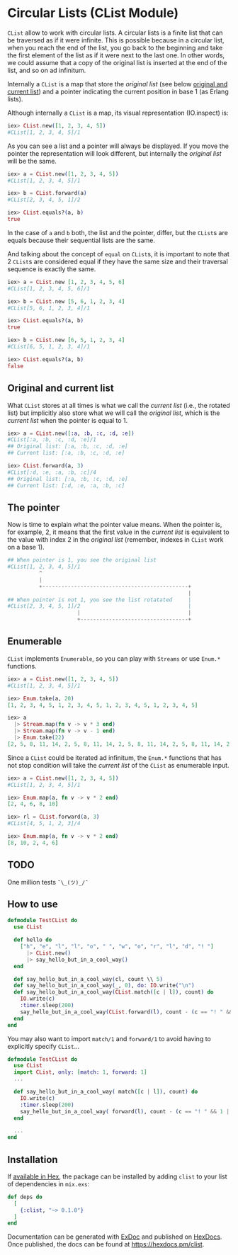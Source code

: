 # Circular Lists (CList Module)

`CList` allow to work with circular lists. A circular lists is a finite list that can be traversed
as if it were infinite. This is possible because in a circular list, when you reach the end of the 
list, you go back to the beginning and take the first element of the list as if it were next to 
the last one. In other words, we could assume that a copy of the original list is inserted at the 
end of the list, and so on ad infinitum.

Internally a `CList` is a map that store the *original list* (see below [original and current list](#module-original-and-current-list)) 
and a pointer indicating the current position in base 1 (as Erlang lists).

Although internally a `CList` is a map, its visual representation (IO.inspect) is:

```elixir
iex> CList.new([1, 2, 3, 4, 5])
#CList[1, 2, 3, 4, 5]/1
```
As you can see a list and a pointer will always be displayed. If you move the pointer the representation
will look different, but internally the *original list* will be the same.

```elixir
iex> a = CList.new([1, 2, 3, 4, 5])
#CList[1, 2, 3, 4, 5]/1

iex> b = CList.forward(a)
#CList[2, 3, 4, 5, 1]/2

iex> CList.equals?(a, b)
true
```
In the case of `a` and `b` both, the list and the pointer, differ, but the `CList`s are equals 
because their sequential lists are the same.

And talking about the concept of `equal` on `CList`s, it is important to note that 2 `CList`s are 
considered equal if they have the same size and their traversal sequence is exactly the same.

```elixir
iex> a = CList.new [1, 2, 3, 4, 5, 6]
#CList[1, 2, 3, 4, 5, 6]/1

iex> b = CList.new [5, 6, 1, 2, 3, 4]
#CList[5, 6, 1, 2, 3, 4]/1

iex> CList.equals?(a, b)
true

iex> b = CList.new [6, 5, 1, 2, 3, 4]
#CList[6, 5, 1, 2, 3, 4]/1

iex> CList.equals?(a, b)
false
```

## Original and current list

What `CList` stores at all times is what we call the *current list* (i.e., the rotated list) but 
implicitly also store what we will call the *original list*, which is the *current list* when the 
pointer is equal to 1.

```elixir 
iex> a = CList.new([:a, :b, :c, :d, :e])
#CList[:a, :b, :c, :d, :e]/1 
## Original list: [:a, :b, :c, :d, :e]
## Current list: [:a, :b, :c, :d, :e]

iex> CList.forward(a, 3)
#CList[:d, :e, :a, :b, :c]/4
## Original list: [:a, :b, :c, :d, :e]
## Current list: [:d, :e, :a, :b, :c]

```
## The pointer

Now is time to explain what the pointer value means. When the pointer is, for example, 2, it
means that the first value in the *current list* is equivalent to the value with index 2 in the 
*original list* (remember, indexes in `CList` work on a base 1).

```elixir
## When pointer is 1, you see the original list
#CList[1, 2, 3, 4, 5]/1
          ^
          |
          +----------------------------------------------+
                                                         |
## When pointer is not 1, you see the list rotatated     |
#CList[2, 3, 4, 5, 1]/2                                  |
                      |                                  |
                      +----------------------------------+

```

## Enumerable

`CList` implements `Enumerable`, so you can play with `Streams` or use `Enum.*` functions.

```elixir
iex> a = CList.new([1, 2, 3, 4, 5])
#CList[1, 2, 3, 4, 5]/1

iex> Enum.take(a, 20)
[1, 2, 3, 4, 5, 1, 2, 3, 4, 5, 1, 2, 3, 4, 5, 1, 2, 3, 4, 5]

iex> a 
  |> Stream.map(fn v -> v * 3 end) 
  |> Stream.map(fn v -> v - 1 end) 
  |> Enum.take(22)
[2, 5, 8, 11, 14, 2, 5, 8, 11, 14, 2, 5, 8, 11, 14, 2, 5, 8, 11, 14, 2, 5]
```

Since a `CList` could be iterated ad infinitum, the `Enum.*` functions that has not stop condition 
will take the *current list* of the `CList` as enumerable input. 

```elixir
iex> a = CList.new([1, 2, 3, 4, 5])
#CList[1, 2, 3, 4, 5]/1

iex> Enum.map(a, fn v -> v * 2 end)
[2, 4, 6, 8, 10]

iex> rl = CList.forward(a, 3)
#CList[4, 5, 1, 2, 3]/4

iex> Enum.map(a, fn v -> v * 2 end)
[8, 10, 2, 4, 6]
```

## TODO
                      
One million tests `¯\_(ツ)_/¯`

## How to use

```elixir
defmodule TestCList do
  use CList

  def hello do
    ["h", "e", "l", "l", "o", " ", "w", "o", "r", "l", "d", "! "]
      |> CList.new()
      |> say_hello_but_in_a_cool_way()
  end

  def say_hello_but_in_a_cool_way(cl, count \\ 5)
  def say_hello_but_in_a_cool_way(_, 0), do: IO.write("\n")
  def say_hello_but_in_a_cool_way(CList.match([c | l]), count) do
    IO.write(c)
    :timer.sleep(200)
    say_hello_but_in_a_cool_way(CList.forward(l), count - (c == "! " && 1 || 0))
  end
end
```

You may also want to import `match/1` and `forward/1` to avoid having to explicitly specify 
`CList`...

```elixir
defmodule TestCList do
  use CList
  import CList, only: [match: 1, forward: 1]
  ...

  def say_hello_but_in_a_cool_way( match([c | l]), count) do
    IO.write(c)
    :timer.sleep(200)
    say_hello_but_in_a_cool_way( forward(l), count - (c == "! " && 1 || 0))
  end

  ...
end
```


## Installation

If [available in Hex](https://hex.pm/docs/publish), the package can be installed
by adding `clist` to your list of dependencies in `mix.exs`:

```elixir
def deps do
  [
    {:clist, "~> 0.1.0"}
  ]
end
```

Documentation can be generated with [ExDoc](https://github.com/elixir-lang/ex_doc)
and published on [HexDocs](https://hexdocs.pm). Once published, the docs can
be found at <https://hexdocs.pm/clist>.

